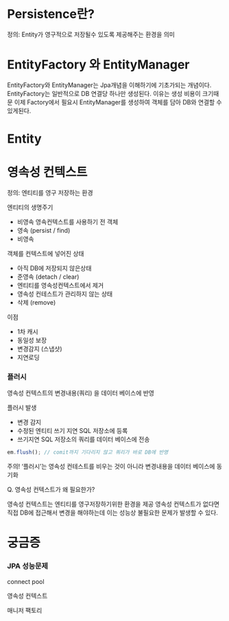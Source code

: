 # Persistence란?
 정의: Entity가 영구적으로 저장될수 있도록 제공해주는 환경을 의미

# EntityFactory 와 EntityManager
 EntityFactory와 EntityManager는 Jpa개념을 이해하기에 기초가되는 개념이다.
EntityFactory는 일반적으로 DB 연결당 하나만 생성된다. 이유는 생성 비용이 크기때문
이제 Factory에서 필요시 EntityManager를 생성하여 객체를 담아 DB와 연결할 수 있게된다.

# Entity 



# 영속성 컨텍스트

정의: 엔티티를 영구 저장하는 환경

엔티티의 생명주기

- 비영속 
영속컨텍스트를 사용하기 전 객체
- 영속 (persist / find)
- 비영속 

객체를 컨텍스트에 넣어진 상태
- 아직 DB에 저장되지 않은상태
- 준영속 (detach / clear)
- 엔티티를 영속성컨텍스트에서 제거
- 영속성 컨테스트가 관리하지 않는 상태
- 삭제 (remove)

이점

- 1차 캐시
- 동일성 보장
- 변경감지 (스냅샷)
- 지연로딩

### 플러시

영속성 컨텍스트의 변경내용(쿼리) 을 데이터 베이스에 반영

플러시 발생

- 변경 감지
- 수정된 엔티티 쓰기 지연 SQL 저장소에 등록
- 쓰기지연 SQL 저장소의 쿼리를 데이터 베이스에 전송

```jsx
em.flush(); // comit까지 기다리지 않고 쿼리가 바로 DB에 반영 
```

주의! ‘플러시’는 영속성 컨테스트를 비우는 것이 아니라 변경내용을 데이터 베이스에 동기화

Q. 영속성 컨텍스트가 왜 필요한가?

영속성 컨텍스트는 엔티티를 영구저장하기위한 환경을 제공 영속성 컨텍스트가 없다면 직접 DB에 접근해서 변경을 해야하는데 이는 성능상 불필요한 문제가 발생할 수 있다.


# 궁금증
### JPA 성능문제

connect pool

영속성 컨텍스트

매니저 팩토리